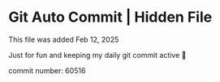 # Git Auto Commit | Hidden File

This file was added Feb 12, 2025

Just for fun and keeping my daily git commit active 🤪

commit number: 60516
